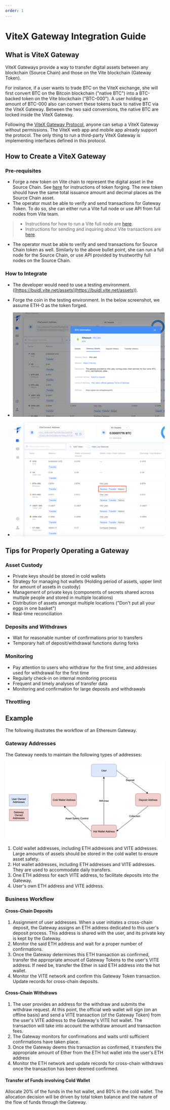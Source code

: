 ```yaml
---
order: 1
---
```


# ViteX Gateway Integration Guide

## What is ViteX Gateway

ViteX Gateways provide a way to transfer digital assets between any blockchain (Source Chain) and those on the Vite blockchain (Gateway Token).

For instance, if a user wants to trade BTC on the ViteX exchange, she will first convert BTC on the Bitcoin blockchain ("native BTC") into a BTC-backed token on the Vite blockchain ("BTC-000"). A user holding an amount of BTC-000 also can convert these tokens back to native BTC via the ViteX Gateway. Between the two said conversions, the native BTC are locked inside the ViteX Gateway.

Following the [ViteX Gateway Protocol](gateway-protocol.md), anyone can setup a ViteX Gateway without permissions. The ViteX web app and mobile app already support the protocol. The only thing to run a third-party ViteX Gateway is implementing interfaces defined in this protocol.

## How to Create a ViteX Gateway
### Pre-requisites

* Forge a new token on Vite chain to represent the digital asset in the Source Chain. See [here](../../reference/mintage.md) for instructions of token forging. The new token should have the same total issuance amount and decimal places as the Source Chain asset.
* The operator must be able to verify and send transactions for Gateway Token. To do so, she can either run a Vite full node or use API from full nodes from Vite team. 
> * Instructions for how to run a Vite full node are [here](../../tutorial/node/install.html). 
> * Instructions for sending and inquiring about Vite transactions are [here](../../api/rpc/).
* The operator must be able to verify and send transactions for Source Chain token as well. Similarly to the above bullet point, she can run a full node for the Source Chain, or use API provided by trustworthy full nodes on the Source Chain.

### How to Integrate

* The developer would need to use a testing environment. ([https://buidl.vite.net/assets](https://buidl.vite.net/assets)).
* Forge the coin in the testing environment. In the below screenshot, we assume ETH-0 as the token forged.

* ![](./crosschain-seturl.png)
* ![](./crosschain-debug.png)

## Tips for Properly Operating a Gateway
### Asset Custody

* Private keys should be stored in cold wallets
* Strategy for managing hot wallets (Holding period of assets, upper limit for amount of assets in custody)
* Management of private keys (components of secrets shared across multiple people and stored in multiple locations)
* Distribution of assets amongst multiple locations ("Don't put all your eggs in one basket")
* Real-time reconciliation

### Deposits and Withdraws

* Wait for reasonable number of confirmations prior to transfers
* Temporary halt of deposit/withdrawal functions during forks

### Monitoring

* Pay attention to users who withdraw for the first time, and addresses used for withdrawal for the first time
* Regularly check-in on internal monitoring process
* Frequent and timely analyses of transfer data
* Monitoring and confirmation for large deposits and withdrawals

### Throttling

## Example

The following illustrates the workflow of an Ethereum Gateway.

### Gateway Addresses

The Gateway needs to maintain the following types of addresses:

![](crosschain-wallet.png)

1. Cold wallet addresses, including ETH addresses and VITE addresses. Large amounts of assets should be stored in the cold wallet to ensure asset safety.
2. Hot wallet addresses, including ETH addresses and VITE addresses. They are used to accommodate daily transfers.
3. One ETH address for each VITE address, to facilitate deposits into the Gateway.
4. User's own ETH address and VITE address.

### Business Workflow
#### Cross-Chain Deposits

1. Assignment of user addresses. When a user initiates a cross-chain deposit, the Gateway assigns an ETH address dedicated to this user's deposit process. This address is shared with the user, and its private key is kept by the Gateway.
2. Monitor the said ETH address and wait for a proper number of confirmations.
3. Once the Gateway determines this ETH transaction as confirmed, transfer the appropriate amount of Gateway Tokens to the user's VITE address. If need be, transfer the Ether in said ETH address into the hot wallet.
4. Monitor the VITE network and confirm this Gateway Token transaction. Update records for cross-chain deposits.

#### Cross-Chain Withdraws

1. The user provides an address for the withdraw and submits the withdraw request. At this point, the official web wallet will sign (on an offline basis) and send a VITE transaction (of the Gateway Token) from the user's VITE address to the Gateway's VITE hot wallet. The transaction will take into account the withdraw amount and transaction fees.
2. The Gateway monitors for confirmations and waits until sufficient confirmations have taken place.
3. Once the Gateway deems this transaction as confirmed, it transfers the appropriate amount of Ether from the ETH hot wallet into the user's ETH address
4. Monitor the ETH network and update records for cross-chain withdraws once the transaction has been deemed confirmed.

#### Transfer of Funds involving Cold Wallet

Allocate 20% of the funds in the hot wallet, and 80% in the cold wallet. The allocation decision will be driven by total token balance and the nature of the flow of funds through the Gateway.





